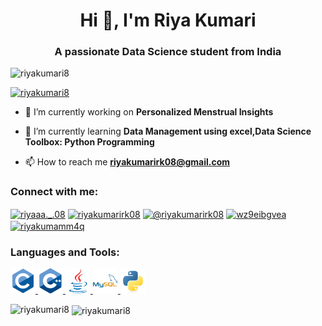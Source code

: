 <h1 align="center">Hi 👋, I'm Riya Kumari</h1>
<h3 align="center">A passionate Data Science student from India</h3>

<p align="left"> <img src="https://komarev.com/ghpvc/?username=riyakumari8&label=Profile%20views&color=0e75b6&style=flat" alt="riyakumari8" /> </p>

<p align="left"> <a href="https://github.com/ryo-ma/github-profile-trophy"><img src="https://github-profile-trophy.vercel.app/?username=riyakumari8" alt="riyakumari8" /></a> </p>

- 🔭 I’m currently working on **Personalized Menstrual Insights**

- 🌱 I’m currently learning **Data Management using excel,Data Science Toolbox: Python Programming**

- 📫 How to reach me **riyakumarirk08@gmail.com**

<h3 align="left">Connect with me:</h3>
<p align="left">
<a href="https://instagram.com/riyaaa._.08" target="blank"><img align="center" src="https://raw.githubusercontent.com/rahuldkjain/github-profile-readme-generator/master/src/images/icons/Social/instagram.svg" alt="riyaaa._.08" height="30" width="40" /></a>
<a href="https://www.codechef.com/users/riyakumarirk08" target="blank"><img align="center" src="https://cdn.jsdelivr.net/npm/simple-icons@3.1.0/icons/codechef.svg" alt="riyakumarirk08" height="30" width="40" /></a>
<a href="https://www.hackerrank.com/@riyakumarirk08" target="blank"><img align="center" src="https://raw.githubusercontent.com/rahuldkjain/github-profile-readme-generator/master/src/images/icons/Social/hackerrank.svg" alt="@riyakumarirk08" height="30" width="40" /></a>
<a href="https://www.leetcode.com/wz9eibgvea" target="blank"><img align="center" src="https://raw.githubusercontent.com/rahuldkjain/github-profile-readme-generator/master/src/images/icons/Social/leet-code.svg" alt="wz9eibgvea" height="30" width="40" /></a>
<a href="https://auth.geeksforgeeks.org/user/riyakumamm4q" target="blank"><img align="center" src="https://raw.githubusercontent.com/rahuldkjain/github-profile-readme-generator/master/src/images/icons/Social/geeks-for-geeks.svg" alt="riyakumamm4q" height="30" width="40" /></a>
</p>

<h3 align="left">Languages and Tools:</h3>
<p align="left"> <a href="https://www.cprogramming.com/" target="_blank" rel="noreferrer"> <img src="https://raw.githubusercontent.com/devicons/devicon/master/icons/c/c-original.svg" alt="c" width="40" height="40"/> </a> <a href="https://www.w3schools.com/cpp/" target="_blank" rel="noreferrer"> <img src="https://raw.githubusercontent.com/devicons/devicon/master/icons/cplusplus/cplusplus-original.svg" alt="cplusplus" width="40" height="40"/> </a> <a href="https://www.java.com" target="_blank" rel="noreferrer"> <img src="https://raw.githubusercontent.com/devicons/devicon/master/icons/java/java-original.svg" alt="java" width="40" height="40"/> </a> <a href="https://www.mysql.com/" target="_blank" rel="noreferrer"> <img src="https://raw.githubusercontent.com/devicons/devicon/master/icons/mysql/mysql-original-wordmark.svg" alt="mysql" width="40" height="40"/> </a> <a href="https://www.python.org" target="_blank" rel="noreferrer"> <img src="https://raw.githubusercontent.com/devicons/devicon/master/icons/python/python-original.svg" alt="python" width="40" height="40"/> </a> </p>

<p><img align="left" src="https://github-readme-stats.vercel.app/api/top-langs?username=riyakumari8&show_icons=true&locale=en&layout=compact" alt="riyakumari8" /></p>

<p>&nbsp;<img align="center" src="https://github-readme-stats.vercel.app/api?username=riyakumari8&show_icons=true&locale=en" alt="riyakumari8" /></p>

